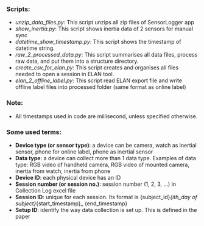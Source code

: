 ### Scripts:

- _unzip_data_files.py_: This script unzips all zip files of SensorLogger app
- _show_inertia.py_: This script shows inertia data of 2 sensors for manual sync
- _datetime_show_timestamp.py_: This script shows the timestamp of datetime string.
- _raw_2_processed_data.py_: This script summarises all data files, process raw data, and put them into a structure
  directory.
- _create_csv_for_elan.py_: This script creates and organises all files needed to open a session in ELAN tool.
- _elan_2_offline_label.py_: This script read ELAN export file and write offline label files into processed folder (same
  format as online label)

### Note:

- All timestamps used in code are millisecond, unless specified otherwise.

### Some used terms:

- **Device type (or sensor type)**: a device can be camera, watch as inertial sensor, phone for online label, phone as
  inertial sensor
- **Data type**: a device can collect more than 1 data type. Examples of data type: RGB video of handheld camera, RGB
  video of mounted camera, inertia from watch, inertia from phone
- **Device ID**: each physical device has an ID
- **Session number (or session no.)**: session number (1, 2, 3, ...) in Collection Log excel file
- **Session ID**: unique for each session. Its format is {subject_id}_{ith_day of subject}_{start_timestamp}_
  {end_timestamp}
- **Setup ID**: identify the way data collection is set up. This is defined in the paper